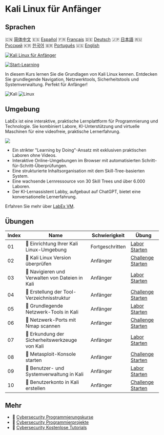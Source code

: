# Kali Linux für Anfänger

## Sprachen

🇨🇳 [简体中文](README_zh.md) 🇪🇸 [Español](README_es.md) 🇫🇷 [Français](README_fr.md) 🇩🇪 [Deutsch](README_de.md) 🇯🇵 [日本語](README_ja.md) 🇷🇺 [Русский](README_ru.md) 🇰🇷 [한국어](README_ko.md) 🇧🇷 [Português](README_pt.md) 🇺🇸 [English](README.md) 

[![Kali Linux für Anfänger](https://cover-creator.labex.io/kali-linux-for-beginners.png?lang=de)](https://labex.io/de/courses/kali-linux-for-beginners)

[![Start-Learning](https://img.shields.io/badge/Start-Learning-whitesmoke?style=for-the-badge)](https://labex.io/de/courses/kali-linux-for-beginners)

In diesem Kurs lernen Sie die Grundlagen von Kali Linux kennen. Entdecken Sie grundlegende Navigation, Netzwerktools, Sicherheitstools und Systemverwaltung. Perfekt für Anfänger!

![Kali](https://img.shields.io/badge/Kali-whitesmoke?style=for-the-badge&logo=kali)
![Linux](https://img.shields.io/badge/Linux-whitesmoke?style=for-the-badge&logo=linux)


## Umgebung

LabEx ist eine interaktive, praktische Lernplattform für Programmierung und Technologie. Sie kombiniert Labore, KI-Unterstützung und virtuelle Maschinen für eine videofreie, praktische Lernerfahrung.

![](https://tutorial-screenshot.getvm.io/images/vm-1725247253.png)

- Ein strikter "Learning by Doing"-Ansatz mit exklusiven praktischen Laboren ohne Videos.
- Interaktive Online-Umgebungen im Browser mit automatisierten Schritt-für-Schritt-Überprüfungen.
- Eine strukturierte Inhaltsorganisation mit dem Skill-Tree-basierten System.
- Eine wachsende Lernressource von 30 Skill Trees und über 6.000 Laboren.
- Der KI-Lernassistent Labby, aufgebaut auf ChatGPT, bietet eine konversationelle Lernerfahrung.

Erfahren Sie mehr über [LabEx VM](https://support.labex.io/using-labex/virtual-machine).

## Übungen

|   Index | Name                                            | Schwierigkeit   | Übung                                                                                                                        |
|---------|-------------------------------------------------|-----------------|------------------------------------------------------------------------------------------------------------------------------|
|      01 | 📖 Einrichtung Ihrer Kali Linux-Umgebung        | Fortgeschritten | <a target='_blank' href='https://labex.io/de/tutorials/kali-setting-up-your-kali-linux-environment-552195'>Labor Starten</a> |
|      02 | 🎯 Kali Linux Version überprüfen                | Anfänger        | <a target='_blank' href='https://labex.io/de/tutorials/kali-verify-kali-linux-version-552268'>Challenge Starten</a>          |
|      03 | 📖 Navigieren und Verwalten von Dateien in Kali | Anfänger        | <a target='_blank' href='https://labex.io/de/tutorials/kali-navigating-and-managing-files-in-kali-552194'>Labor Starten</a>  |
|      04 | 🎯 Erstellung der Tool-Verzeichnisstruktur      | Anfänger        | <a target='_blank' href='https://labex.io/de/tutorials/kali-build-tool-directory-structure-552274'>Challenge Starten</a>     |
|      05 | 📖 Grundlegende Netzwerk-Tools in Kali          | Anfänger        | <a target='_blank' href='https://labex.io/de/tutorials/kali-basic-networking-tools-in-kali-552191'>Labor Starten</a>         |
|      06 | 🎯 Netzwerk-Ports mit Nmap scannen              | Anfänger        | <a target='_blank' href='https://labex.io/de/tutorials/kali-scan-network-ports-with-nmap-552280'>Challenge Starten</a>       |
|      07 | 📖 Erkundung der Sicherheitswerkzeuge von Kali  | Anfänger        | <a target='_blank' href='https://labex.io/de/tutorials/kali-exploring-kali-s-security-tools-552192'>Labor Starten</a>        |
|      08 | 🎯 Metasploit-Konsole starten                   | Anfänger        | <a target='_blank' href='https://labex.io/de/tutorials/kali-start-metasploit-console-552287'>Challenge Starten</a>           |
|      09 | 📖 Benutzer- und Systemverwaltung in Kali       | Anfänger        | <a target='_blank' href='https://labex.io/de/tutorials/kali-managing-users-and-system-in-kali-552193'>Labor Starten</a>      |
|      10 | 🎯 Benutzerkonto in Kali erstellen              | Anfänger        | <a target='_blank' href='https://labex.io/de/tutorials/kali-create-user-account-in-kali-552291'>Challenge Starten</a>        |

## Mehr

- 🔗 [Cybersecurity Programmierungskurse](https://github.com/labex-labs/awesome-programming-courses)
- 🔗 [Cybersecurity Programmierprojekte](https://github.com/labex-labs/awesome-programming-projects)
- 🔗 [Cybersecurity Kostenlose Tutorials](https://github.com/labex-labs/cybersecurity-free-tutorials)

